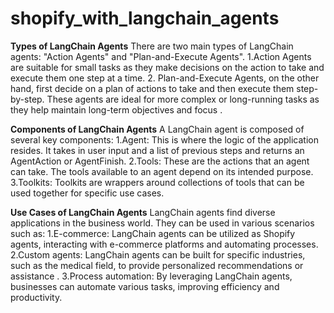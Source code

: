 # shopify_with_langchain_agents

**Types of LangChain Agents**
There are two main types of LangChain agents: "Action Agents" and "Plan-and-Execute Agents". 
1.Action Agents are suitable for small tasks as they make decisions on the action to take and execute them one step at a time.
2. Plan-and-Execute Agents, on the other hand, first decide on a plan of actions to take and then execute them step-by-step. These agents are ideal for more complex or long-running tasks as they help maintain long-term objectives and focus .

**Components of LangChain Agents**
A LangChain agent is composed of several key components:
1.Agent: This is where the logic of the application resides. It takes in user input and a list of previous steps and returns an AgentAction or AgentFinish.
2.Tools: These are the actions that an agent can take. The tools available to an agent depend on its intended purpose.
3.Toolkits: Toolkits are wrappers around collections of tools that can be used together for specific use cases.




**Use Cases of LangChain Agents**
LangChain agents find diverse applications in the business world. They can be used in various scenarios such as:
1.E-commerce: LangChain agents can be utilized as Shopify agents, interacting with e-commerce platforms and automating processes.
2.Custom agents: LangChain agents can be built for specific industries, such as the medical field, to provide personalized recommendations or assistance .
3.Process automation: By leveraging LangChain agents, businesses can automate various tasks, improving efficiency and productivity.
